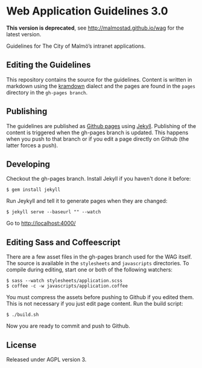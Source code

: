 Web Application Guidelines 3.0
==============================

**This version is deprecated**, see http://malmostad.github.io/wag for the latest version.

Guidelines for The City of Malmö’s intranet applications.

## Editing the Guidelines
This repository contains the source for the guidelines. Content is written in markdown using the [kramdown](http://kramdown.rubyforge.org/syntax.html) dialect and the pages are found in the `pages` directory in the `gh-pages branch`.

## Publishing
The guidelines are published as [Github pages](http://pages.github.com/) using [Jekyll](http://jekyllrb.com/). Publishing of the content is triggered when the gh-pages branch is updated. This happens when you push to that branch or if you edit a page directly on Github (the latter forces a push).

## Developing
Checkout the gh-pages branch. Install Jekyll if you haven't done it before:

``` shell
$ gem install jekyll
```

Run Jeykyll and tell it to generate pages when they are changed:

``` shell
$ jekyll serve --baseurl "" --watch
```
Go to [http://localhost:4000/](http://localhost:4000/)


## Editing Sass and Coffeescript
There are a few asset files in the gh-pages branch used for the WAG itself. The source is available in the `stylesheets` and `javascripts` directories. To compile during editing, start one or both of the following watchers:

``` shell
$ sass --watch stylesheets/application.scss
$ coffee -c -w javascripts/application.coffee
```

You must compress the assets before pushing to Github if you edited them. This is not necessary if you just edit page content. Run the build script:
``` shell
$ ./build.sh
```

Now you are ready to commit and push to Github.


## License
Released under AGPL version 3.
